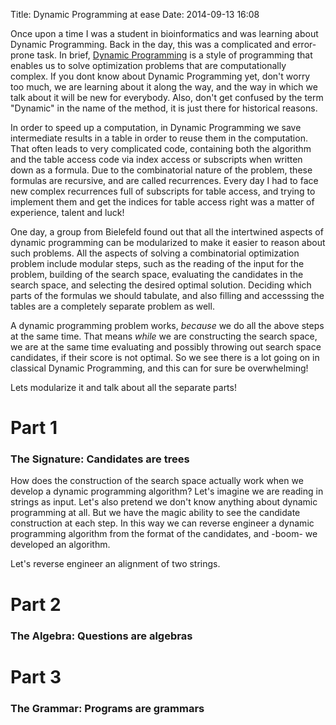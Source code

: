 Title: Dynamic Programming at ease
Date: 2014-09-13 16:08

Once upon a time I was a student in bioinformatics and was learning about Dynamic Programming. Back in the day, this was a complicated and error-prone task. 
In brief, [Dynamic Programming](http://en.wikipedia.org/wiki/Dynamic_programming) is a style of programming that enables us to solve optimization problems that are computationally complex. If you dont know about Dynamic Programming yet, don't worry too much, we are learning about it along the way, and the way in which we talk about it will be new for everybody.
Also, don't get confused by the term "Dynamic" in the name of the method, it is just there for historical reasons.

In order to speed up a computation, in Dynamic Programming we save intermediate results in a table in order to reuse them in the computation. That often leads to very complicated code, containing both the algorithm and the table access code via index access or subscripts when written down as a formula. Due to the combinatorial nature of the problem, these formulas are recursive, and are called recurrences.
Every day I had to face new complex recurrences full of subscripts for table access, and trying to implement them and get the indices for table access right was a matter of experience, talent and luck!

One day, a group from Bielefeld found out that all the intertwined aspects of dynamic programming can be modularized to make it easier to reason about such problems.
All the aspects of solving a combinatorial optimization problem include modular steps, such as the reading of the input for the problem, building of the search space, evaluating the candidates in the search space, and selecting the desired optimal solution. Deciding which parts of the formulas we should tabulate, and also filling and accesssing the tables are a completely separate problem as well.

A dynamic programming problem works, *because* we do all the above steps at the same time.
That means *while* we are constructing the search space, we are at the same time evaluating and possibly throwing out search space candidates, if their score is not optimal.
So we see there is a lot going on in classical Dynamic Programming, and this can for sure be overwhelming!

Lets modularize it and talk about all the separate parts!

# Part 1
### The Signature: Candidates are trees

How does the construction of the search space actually work when we develop a dynamic programming algorithm?
Let's imagine we are reading in strings as input.
Let's also pretend we don't know anything about dynamic programming at all.
But we have the magic ability to see the candidate construction at each step.
In this way we can reverse engineer a dynamic programming algorithm from the format of the candidates, and -boom- we developed an algorithm.

Let's reverse engineer an alignment of two strings.

# Part 2
### The Algebra: Questions are algebras

# Part 3
### The Grammar: Programs are grammars
